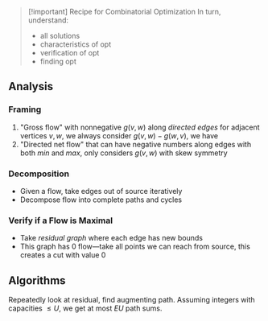 > [!important] Recipe for Combinatorial Optimization
> In turn, understand:
> - all solutions
> - characteristics of opt
> - verification of opt
> - finding opt
## Analysis
### Framing
1. "Gross flow" with nonnegative $g(v,w)$ along *directed edges* for adjacent vertices $v,w$, we always consider $g(v,w)-g(w,v)$, we have 
2. "Directed net flow" that can have negative numbers along edges with both *min* and *max*, only considers $g(v,w)$ with skew symmetry
### Decomposition
- Given a flow, take edges out of source iteratively
- Decompose flow into complete paths and cycles
### Verify if a Flow is Maximal
- Take *residual graph* where each edge has new bounds
- This graph has 0 flow—take all points we can reach from source, this creates a cut with value 0
## Algorithms
Repeatedly look at residual, find augmenting path.
Assuming integers with capacities $\leq U$, we get at most $EU$ path sums.
